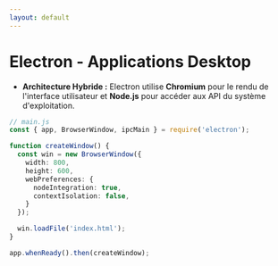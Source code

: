 ```yaml
---
layout: default
---
```


# Electron - Applications Desktop

<div>

- **Architecture Hybride :** Electron utilise **Chromium** pour le rendu de l'interface utilisateur et **Node.js** pour accéder aux API du système d'exploitation.

```typescript
// main.js
const { app, BrowserWindow, ipcMain } = require('electron');

function createWindow() {
  const win = new BrowserWindow({
    width: 800,
    height: 600,
    webPreferences: {
      nodeIntegration: true,
      contextIsolation: false,
    }
  });

  win.loadFile('index.html');
}

app.whenReady().then(createWindow);
```

</div>

<style>
  .slidev-layout {
    font-size: 0.9em;
  }
</style>